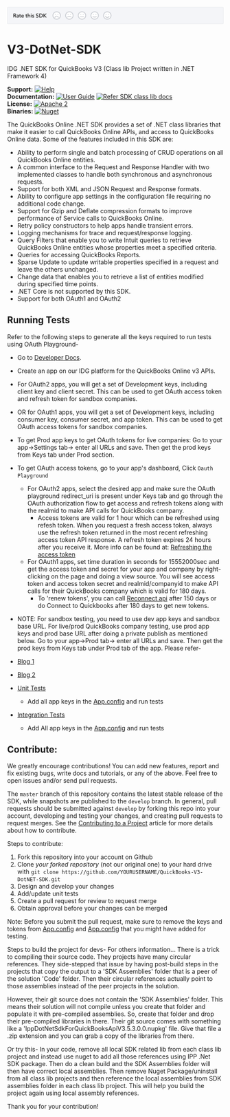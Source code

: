 [![SDK Banner](views/SDK.png)][ss1]

V3-DotNet-SDK
=============

IDG .NET SDK for QuickBooks V3
(Class lib Project written in .NET Framework 4)

**Support:** [![Help](https://img.shields.io/badge/Support-Intuit%20Developer-blue.svg)](https://help.developer.intuit.com/s/) <br/>
**Documentation:** [![User Guide](https://img.shields.io/badge/User%20Guide-SDK%20docs-blue.svg)](https://developer.intuit.com/docs/0100_quickbooks_online/0400_tools/0005_sdks/0010.net_tools) [![Refer SDK class lib docs](https://img.shields.io/badge/Class%20Lib%20Docs-.Net%20SDK-blue.svg)](https://developer-static.intuit.com/SDKDocs/QBV3Doc/IPPDotNetDevKitV3/html/5ca993d2-af77-d050-e246-681e5983b440.htm)<br/>
**License:** [![Apache 2](http://img.shields.io/badge/license-Apache%202-brightgreen.svg)](http://www.apache.org/licenses/LICENSE-2.0) <br/>
**Binaries:** [![Nuget](https://img.shields.io/badge/Nuget-5.8.0-blue.svg)](https://www.nuget.org/packages/IppDotNetSdkForQuickBooksApiV3)<br/>


The QuickBooks Online .NET SDK provides a set of .NET class libraries that make it easier to call QuickBooks Online APIs, and access to QuickBooks Online data. Some of the features included in this SDK are:

* Ability to perform single and batch processing of CRUD operations on all QuickBooks Online entities.
* A common interface to the Request and Response Handler with two implemented classes to handle both synchronous and asynchronous requests.
* Support for both XML and JSON Request and Response formats.
* Ability to configure app settings in the configuration file requiring no additional code change.
* Support for Gzip and Deflate compression formats to improve performance of Service calls to QuickBooks Online.
* Retry policy constructors to help apps handle transient errors.
* Logging mechanisms for trace and request/response logging.
* Query Filters that enable you to write Intuit queries to retrieve QuickBooks Online entities whose properties meet a specified criteria.
* Queries for accessing QuickBooks Reports.
* Sparse Update to update writable properties specified in a request and leave the others unchanged.
* Change data that enables you to retrieve a list of entities modified during specified time points.
* .NET Core is not supported by this SDK.
* Support for both OAuth1 and OAuth2

## Running Tests

Refer to the following steps to generate all the keys required to run tests using OAuth Playground-
  
* Go to [Developer Docs](https://developer.intuit.com/). 
* Create an app on our IDG platform for the QuickBooks Online v3 APIs. 
* For OAuth2 apps, you will get a set of Development keys, including client key and client secret. This can be used to get OAuth access token and refresh token for sandbox companies.  
* OR for OAuth1 apps, you will get a set of Development keys, including consumer key, consumer secret, and app token. This can be used to get OAuth access tokens for sandbox companies. 
* To get Prod app keys to get OAuth tokens for live companies: Go to your app->Settings tab-> enter all URLs and save. Then get the prod keys from Keys tab under Prod section. 
* To get OAuth access tokens, go to your app's dashboard, Click `Oauth Playground`
    * For OAuth2 apps, select the desired app and make sure the OAuth playground redirect_uri is present under Keys tab and go through the OAuth authorization flow to get access and refresh tokens along with the realmid to make API calls for QuickBooks company. 
      * Access tokens are valid for 1 hour which can be refreshed using refesh token. When you request a fresh access token, always use the refresh token returned in the most recent refreshing access token API response. A refresh token expires 24 hours after you receive it. More info can be found at: [Refreshing the access token](https://developer.intuit.com/docs/00_quickbooks_online/2_build/10_authentication_and_authorization/10_oauth_2.0#/Refreshing_the_access_token)
    * For OAuth1 apps, set time duration in seconds for 15552000sec and get the access token and secret for your app and company by right-clicking on the page and doing a view source. You will see access token and access token secret and realmid/companyid to make API calls for their QuickBooks company which is valid for 180 days. 
      * To 'renew tokens', you can call [Reconnect api](https://developer.intuit.com/docs/0100_quickbooks_online/0100_essentials/0085_develop_quickbooks_apps/0004_authentication_and_authorization/oauth_management_api) after 150 days or do Connect to Quickbooks after 180 days to get new tokens. 


 * NOTE: For sandbox testing, you need to use dev app keys and sandbox base URL. 
For live/prod QuickBooks company testing, use prod app keys and prod base URL after doing a private publish as mentioned below. 
Go to your app->Prod tab-> enter all URLs and save. Then get the prod keys from Keys tab under Prod tab of the app. 
Please refer- 
  * [Blog 1](https://developer.intuit.com/v2/blog/2014/10/20/changes-to-ipp-app-tokens) 
  * [Blog 2](https://developer.intuit.com/blog/2014/10/24/intuit-developer-now-offers-quickbooks-sandboxes) 


* [Unit Tests](https://github.com/IntuitDeveloper/V3-DotNet-SDK/tree/master/IPPDotNetDevKitCSV3/Code) 
  
  * Add all app keys in the [App.config](https://github.com/IntuitDeveloper/V3-DotNet-SDK/blob/master/IPPDotNetDevKitCSV3/Code/App.config) and run tests
    
* [Integration Tests](https://github.com/IntuitDeveloper/V3-DotNet-SDK/tree/master/IPPDotNetDevKitCSV3/Test/Intuit.Ipp.Test)
 
  
  * Add All app keys in the [App.config](https://github.com/IntuitDeveloper/V3-DotNet-SDK/blob/master/IPPDotNetDevKitCSV3/Test/Intuit.Ipp.Test/SDKV3Test/App.config) and run tests


## Contribute:
We greatly encourage contributions! You can add new features, report and fix existing bugs, write docs and
tutorials, or any of the above. Feel free to open issues and/or send pull requests.

The `master` branch of this repository contains the latest stable release of the SDK, while snapshots are published to the `develop` branch. In general, pull requests should be submitted against `develop` by forking this repo into your account, developing and testing your changes, and creating pull requests to request merges. See the [Contributing to a Project](https://guides.github.com/activities/contributing-to-open-source/)
article for more details about how to contribute.

Steps to contribute:

1. Fork this repository into your account on Github
2. Clone *your forked repository* (not our original one) to your hard drive with `git clone https://github.com/YOURUSERNAME/QuickBooks-V3-DotNET-SDK.git`
3. Design and develop your changes
4. Add/update unit tests
5. Create a pull request for review to request merge
6. Obtain approval before your changes can be merged

Note: Before you submit the pull request, make sure to remove the keys and tokens from [App.config](https://github.com/IntuitDeveloper/V3-DotNet-SDK/blob/master/IPPDotNetDevKitCSV3/Code/App.config) and [App.config](https://github.com/IntuitDeveloper/V3-DotNet-SDK/blob/master/IPPDotNetDevKitCSV3/Test/Intuit.Ipp.Test/SDKV3Test/App.config)  that you might have added for testing.

Steps to build the project for devs-
For others information...
There is a trick to compiling their source code.
They projects have many circular references.
They side-stepped that issue by having post-build steps in the projects that copy the output to a 'SDK Assemblies' folder that is a peer of the solution 'Code' folder.
Then their circular references actually point to those assemblies instead of the peer projects in the solution.

However, their git source does not contain the 'SDK Assemblies' folder.
This means their solution will not compile unless you create that folder and populate it with pre-compiled assemblies.
So, create that folder and drop their pre-compiled libraries in there.
Their git source comes with something like a 'IppDotNetSdkForQuickBooksApiV3.5.3.0.0.nupkg' file.
Give that file a .zip extension and you can grab a copy of the libraries from there.

Or try this-
In your code, remove all local SDK related lib from each class lib project and instead use nuget to add all those references using IPP .Net SDK package. Then do a clean build and the SDK Assemblies folder will then have correct local assemblies. 
Then remove Nuget Package/uninstall from all class lib projects and then reference the local assemblies from SDK assemblies folder in each class lib project. This will help you build the project again using local assembly references.

Thank you for your contribution!

[ss1]: https://help.developer.intuit.com/s/SDKFeedback?cid=1155




